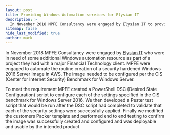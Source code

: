 ```yaml
---
layout: post
title: Providing Windows Automation services for Elysian IT
description: >
  In November 2018 MPFE Consultancy were engaged by Elysian IT to provide Windows Automation services in support of a fixed term project they had with a major Financial Technology client. This post described that engagement and the services we were able to provide in order to successfully deliver the clients requirements on time.
sitemap: false
hide_last_modified: true
author: mark
---
```


In November 2018 MPFE Consultancy were engaged by [Elysian IT](https://www.elysianit.com/) who were in need of some additional Windows automation resource as part of a project they had with a major Financial Technology client. MPFE were engaged to automate the routine creation of a security hardened Windows 2016 Server image in AWS. The image needed to be configured per the CIS (Center for Internet Security) Benchmark for Windows Server.

To meet the requirement MPFE created a PowerShell DSC (Desired State Configuration) script to configure each of the settings specified in the CIS benchmark for Windows Server 2016. We then developed a Pester test script that would be run after the DSC script had completed to validate that each of the security settings were successfully applied. Finally we modified the customers Packer template and performed end to end testing to confirm the image was successfully created and configured and was deployable and usable by the intended product. 
